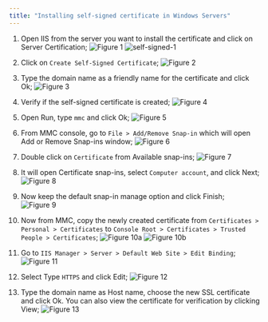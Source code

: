 ```yaml
---
title: "Installing self-signed certificate in Windows Servers"
---
```


1. Open IIS from the server you want to install the certificate and click on Server Certification;
![Figure 1](http://ntrezowan.github.com/images/self-signed-1.png)
![self-signed-1](self-signed-1.png)

2. Click on `Create Self-Signed Certificate`;
![Figure 2](http://ntrezowan.github.com/images/self-signed-2.png)

3. Type the domain name as a friendly name for the certificate and click Ok;
![Figure 3](http://ntrezowan.github.com/images/self-signed-3.png)

4. Verify if the self-signed certificate is created;
![Figure 4](http://ntrezowan.github.com/images/self-signed-4.png)

5. Open Run, type `mmc` and click Ok;
![Figure 5](http://ntrezowan.github.com/images/self-signed-5.png)

6. From MMC console, go to `File > Add/Remove Snap-in` which will open Add or Remove Snap-ins window;
![Figure 6](http://ntrezowan.github.com/images/self-signed-6.png)

7. Double click on `Certificate` from Available snap-ins;
![Figure 7](http://ntrezowan.github.com/images/self-signed-7.png)

8. It will open Certificate snap-ins, select `Computer account`, and click Next;
![Figure 8](http://ntrezowan.github.com/images/self-signed-8.png)

9. Now keep the default snap-in manage option and click Finish;
![Figure 9](http://ntrezowan.github.com/images/self-signed-9.png)

10. Now from MMC, copy the newly created certificate from `Certificates > Personal > Certificates` to `Console Root > Certificates > Trusted People > Certificates`;
![Figure 10a](http://ntrezowan.github.com/images/cfs1-self-signed-10a.png)
![Figure 10b](http://ntrezowan.github.com/images/self-signed-10b.png)

11. Go to `IIS Manager > Server > Default Web Site > Edit Binding`;
![Figure 11](http://ntrezowan.github.com/images/self-signed-11.png)

12. Select Type `HTTPS` and click Edit;
![Figure 12](http://ntrezowan.github.com/images/self-signed-12.png)

13. Type the domain name as Host name, choose the new SSL certificate and click Ok. You can also view the certificate for verification by clicking View;
![Figure 13](http://ntrezowan.github.com/images/self-signed-13.png)
